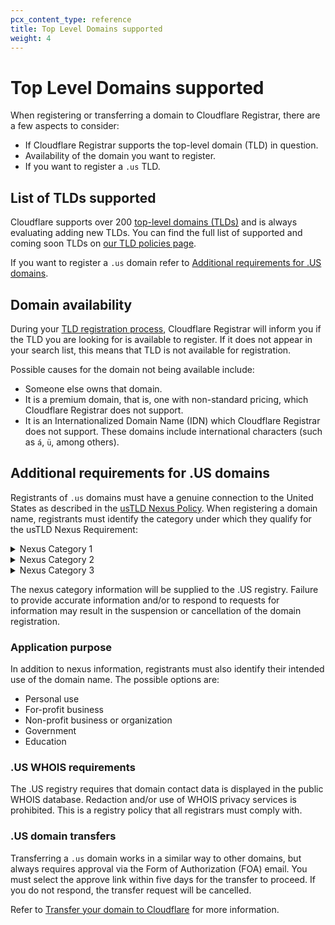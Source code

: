 ```yaml
---
pcx_content_type: reference
title: Top Level Domains supported
weight: 4
---
```


# Top Level Domains supported

When registering or transferring a domain to Cloudflare Registrar, there are a few aspects to consider:

* If Cloudflare Registrar supports the top-level domain (TLD) in question.
* Availability of the domain you want to register.
* If you want to register a `.us` TLD.

## List of TLDs supported

Cloudflare supports over 200 [top-level domains (TLDs)](https://www.cloudflare.com/learning/ddos/glossary/domain-name-system-dns/) and is always evaluating adding new TLDs. You can find the full list of supported and coming soon TLDs on [our TLD policies page](https://www.cloudflare.com/tld-policies/).

If you want to register a `.us` domain refer to  [Additional requirements for .US domains](#additional-requirements-for-us-domains).

## Domain availability

During your [TLD registration process](/registrar/get-started/register-domain/#how-to-register-a-new-domain), Cloudflare Registrar will inform you if the TLD you are looking for is available to register. If it does not appear in your search list, this means that TLD is not available for registration.

Possible causes for the domain not being available include:

* Someone else owns that domain.
* It is a premium domain, that is, one with non-standard pricing, which Cloudflare Registrar does not support.
* It is an Internationalized Domain Name (IDN) which Cloudflare Registrar does not support. These domains include international characters (such as `á`, `ü`, among others).

## Additional requirements for .US domains

Registrants of `.us` domains must have a genuine connection to the United States as described in the [usTLD Nexus Policy](https://www.about.us/policies). When registering a domain name, registrants must identify the category under which they qualify for the usTLD Nexus Requirement:

<details>
<summary>Nexus Category 1</summary>
<div>

**C11**: A natural person who is a United States Citizen; or

**C12**: A natural person who is a permanent resident of the United States of America, or any of its possessions or territories.

</div>
</details>

<details>
<summary>Nexus Category 2</summary>
<div>

**C21**: A U.S.-based organization or company formed within one of the fifty (50) U.S. states, the District of Columbia, or any of the United States possessions or territories, or organized or otherwise constituted under the laws of a state of the United States of America, the District of Columbia or any of its possessions or territories or a U.S. federal, state, or local government entity or a political subdivision thereof.

</div>
</details>

<details>
<summary>Nexus Category 3</summary>
<div>

**C31**: A foreign entity or organization that has a bona fide presence in the United States of America or any of its possessions or territories who regularly engages in lawful activities, sales of goods or services or other business, commercial or non-commercial, including not-for-profit relations in the United States; or

**C32**: A foreign entity that has an office or other facility in the United States.

</div>
</details>

The nexus category information will be supplied to the .US registry. Failure to provide accurate information and/or to respond to requests for information may result in the suspension or cancellation of the domain registration.

### Application purpose

In addition to nexus information, registrants must also identify their intended use of the domain name. The possible options are:

- Personal use
- For-profit business
- Non-profit business or organization
- Government
- Education

### .US WHOIS requirements

The .US registry requires that domain contact data is displayed in the public WHOIS database. Redaction and/or use of WHOIS privacy services is prohibited. This is a registry policy that all registrars must comply with.

### .US domain transfers

Transferring a `.us` domain works in a similar way to other domains, but always requires approval via the Form of Authorization (FOA) email. You must select the approve link within five days for the transfer to proceed. If you do not respond, the transfer request will be cancelled.

Refer to [Transfer your domain to Cloudflare](/registrar/get-started/transfer-domain-to-cloudflare/) for more information.
